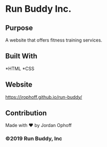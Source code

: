 # Run Buddy Inc.

## Purpose
A website that offers fitness training services.

## Built With
*HTML
*CSS

## Website
https://jrophoff.github.io/run-buddy/

## Contribution
Made with ❤️ by Jordan Ophoff

### ©️2019 Run Buddy, Inc 
